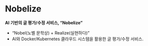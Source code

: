 # Nobelize
**AI 기반의 글 평가/수정 서비스, “**Nobelize**”**  
- “Nobel(노벨 문학상) + Realize(실현하다)”  
- AI와 Docker/Kubernetes 클라우드 시스템을 활용한 글 평가/수정 서비스.

